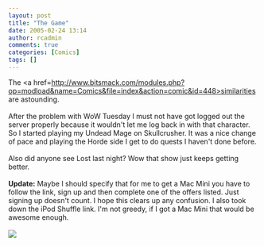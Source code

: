 ```yaml
---
layout: post
title: "The Game"
date: 2005-02-24 13:14
author: rcadmin
comments: true
categories: [Comics]
tags: []
---
```

The <a href=http://www.bitsmack.com/modules.php?op=modload&name=Comics&file=index&action=comic&id=448>similarities are astounding.</a><br />
<br />
After the problem with WoW Tuesday I must not have got logged out the server properly because it wouldn't let me log back in with that character. So I started playing my Undead Mage on Skullcrusher. It was a nice change of pace and playing the Horde side I get to do quests I haven't done before.<br />
<br />
Also did anyone see Lost last night? Wow that show just keeps getting better.<br />
<br />
<b>Update:</b> Maybe I should specify that for me to get a Mac Mini you have to follow the link, sign up and then complete one of the offers listed. Just signing up doesn't count. I hope this clears up any confusion. I also took down the iPod Shuffle link. I'm not greedy, if I got a Mac Mini that would be awesome enough.<Br><br><!--more--><img src='http://dl.bitsmack.com/comics/20050224.png'   />
